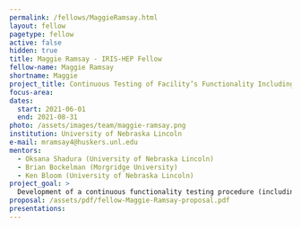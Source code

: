 ```yaml
---
permalink: /fellows/MaggieRamsay.html
layout: fellow
pagetype: fellow
active: false
hidden: true
title: Maggie Ramsay - IRIS-HEP Fellow
fellow-name: Maggie Ramsay
shortname: Maggie
project_title: Continuous Testing of Facility’s Functionality Including Data Delivery Services Available in Coffea-Casa Analysis Facility
focus-area:
dates:
  start: 2021-06-01
  end: 2021-08-31
photo: /assets/images/team/maggie-ramsay.png
institution: University of Nebraska Lincoln
e-mail: mramsay4@huskers.unl.edu
mentors:
  - Oksana Shadura (University of Nebraska Lincoln)
  - Brian Bockelman (Morgridge University)
  - Ken Bloom (University of Nebraska Lincoln)
project_goal: >
  Development of a continuous functionality testing procedure (including smoke tests and integration tests) for ‘Coffea-casa’ analysis facility. The test suite would expect to cover testing of analysis-related components and analysis frameworks deployed in AF as well as data delivery services functionality. The test suite should include but not be limited to an already collected set of available sample physics analyses.
proposal: /assets/pdf/fellow-Maggie-Ramsay-proposal.pdf
presentations:
---
```

